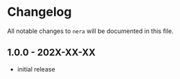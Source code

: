 # Changelog

All notable changes to `nera` will be documented in this file.

## 1.0.0 - 202X-XX-XX

- initial release
